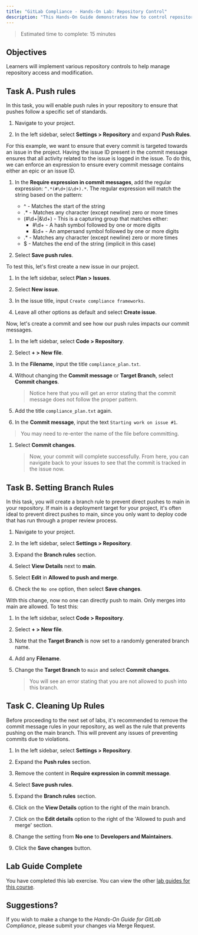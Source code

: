 ```yaml
---
title: "GitLab Compliance - Hands-On Lab: Repository Control"
description: "This Hands-On Guide demonstrates how to control repository access and modification."
---
```


> Estimated time to complete: 15 minutes

## Objectives

Learners will implement various repository controls to help manage repository access and modification.

## Task A. Push rules

In this task, you will enable push rules in your repository to ensure that pushes follow a specific set of standards.

1. Navigate to your project.

1. In the left sidebar, select **Settings > Repository** and expand **Push Rules**.

For this example, we want to ensure that every commit is targeted towards an issue in the project. Having the issue ID present in the commit message ensures that all activity related to the issue is logged in the issue. To do this, we can enforce an expression to ensure every commit message contains either an epic or an issue ID.

1. In the **Require expression in commit messages**, add the regular expression: `^.*(#\d+|&\d+).*`. The regular expression will match the string based on the pattern: 

    - ^ - Matches the start of the string
    - .* - Matches any character (except newline) zero or more times
    - (#\d+|&\d+) - This is a capturing group that matches either:
        - #\d+ - A hash symbol followed by one or more digits
        - &\d+ - An ampersand symbol followed by one or more digits
    - .* - Matches any character (except newline) zero or more times
    - $ - Matches the end of the string (implicit in this case)

1. Select **Save push rules**.

To test this, let's first create a new issue in our project.

1. In the left sidebar, select **Plan > Issues**.

1. Select **New issue**.

1. In the issue title, input `Create compliance frameworks`. 

1. Leave all other options as default and select **Create issue**.

Now, let's create a commit and see how our push rules impacts our commit messages.

1. In the left sidebar, select **Code > Repository**.

1. Select **+ > New file**.

1. In the **Filename**, input the title `compliance_plan.txt`. 

1. Without changing the **Commit message** or **Target Branch**, select **Commit changes**.

    > Notice here that you will get an error stating that the commit message does not follow the proper pattern.

1. Add the title `compliance_plan.txt` again.

1. In the **Commit message**, input the text `Starting work on issue #1`.

> You may need to re-enter the name of the file before committing.

1. Select **Commit changes**. 

    > Now, your commit will complete successfully. From here, you can navigate back to your issues to see that the commit is tracked in the issue now.

## Task B. Setting Branch Rules

In this task, you will create a branch rule to prevent direct pushes to main in your repository. If main is a deployment target for your project, it's often ideal to prevent direct pushes to main, since you only want to deploy code that has run through a proper review process.

1. Navigate to your project.

1. In the left sidebar, select **Settings > Repository**.

1. Expand the **Branch rules** section.

1. Select **View Details** next to **main**.

1. Select **Edit** in **Allowed to push and merge**.

1. Check the `No one` option, then select **Save changes**.

With this change, now no one can directly push to main. Only merges into main are allowed. To test this:

1. In the left sidebar, select **Code > Repository**.

1. Select **+ > New file**.

1. Note that the **Target Branch** is now set to a randomly generated branch name.

1. Add any **Filename**.

1. Change the **Target Branch** to `main` and select **Commit changes**.

    > You will see an error stating that you are not allowed to push into this branch.

## Task C. Cleaning Up Rules

Before proceeding to the next set of labs, it's recommended to remove the commit message rules in your repository, as well as the rule that prevents pushing on the main branch. This will prevent any issues of preventing commits due to violations. 

1. In the left sidebar, select **Settings > Repository**.

1. Expand the **Push rules** section.

1. Remove the content in **Require expression in commit message**. 

1. Select **Save push rules**.

1. Expand the **Branch rules** section.

1. Click on the **View Details** option to the right of the main branch.

1. Click on the **Edit details** option to the right of the 'Allowed to push and merge' section.

1. Change the setting from **No one** to **Developers and Maintainers**.

1. Click the **Save changes** button.

## Lab Guide Complete

You have completed this lab exercise. You can view the other [lab guides for this course](/handbook/customer-success/professional-services-engineering/education-services/ilt-labs/gitlabcompliancehandson).

## Suggestions?

If you wish to make a change to the *Hands-On Guide for GitLab Compliance*, please submit your changes via Merge Request.
